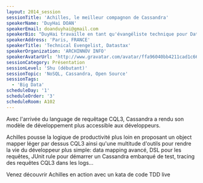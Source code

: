 ```yaml
---
layout: 2014_session
sessionTitle: 'Achilles, le meilleur compagnon de Cassandra'
speakerName: 'DuyHai DOAN'
speakerEmail: doanduyhai@gmail.com
speakerBio: "DuyHai travaille en tant qu'évangéliste technique pour Datastax, l'entreprise commerciale derrière la base de données open-source Apache Cassandra. Il partage son temps entre donner des présentations/meetups/talks sur Cassandra, développer sur des projets open-source pour la communauté et aider les projets utilisant Cassandra. Avant Datastax, DuyHai a été développeur freelance Java/Cassandra"
speakerAddress: 'Paris, FRANCE'
speakerTitle: 'Technical Evengelist, Datastax'
speakerOrganization: 'ARCHINNOV INFO'
speakerAvatarUrl: 'http://www.gravatar.com/avatar/ffa96040bb4211cad1c66f385d8cb77b?size=200&default=mm'
sessionCategory: Présentation
sessionLevel: 'Shu (débutant)'
sessionTopic: 'NoSQL, Cassandra, Open Source'
sessionTags:
  - 'Big Data'
scheduleDay: '1'
scheduleOrder: '3'
scheduleRoom: A102
---
```


Avec l'arrivée du language de requêtage CQL3, Cassandra a rendu son modèle de développement plus accessible aux développeurs.

Achilles pousse la logique de productivité plus loin en proposant un object mapper léger par dessus CQL3 ainsi qu'une multitude d'outils pour rendre la vie du développeur plus simple: data mapping avancé, DSL pour les requêtes, JUnit rule pour démarrer un Cassandra embarqué de test, tracing des requêtes CQL3 dans les logs...

 Venez découvrir Achilles en action avec un kata de code TDD live
